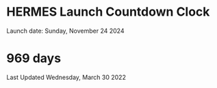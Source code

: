# HERMES Launch Countdown Clock

Launch date: Sunday, November 24 2024
# 969 days

Last Updated Wednesday, March 30 2022